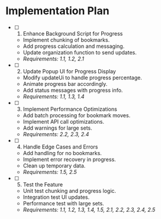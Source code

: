 
# Implementation Plan

- [ ] 1. Enhance Background Script for Progress
  - Implement chunking of bookmarks.
  - Add progress calculation and messaging.
  - Update organization function to send updates.
  - _Requirements: 1.1, 1.2, 2.1_

- [ ] 2. Update Popup UI for Progress Display
  - Modify updateUi to handle progress percentage.
  - Animate progress bar accordingly.
  - Add status messages with progress info.
  - _Requirements: 1.1, 1.3, 1.4_

- [ ] 3. Implement Performance Optimizations
  - Add batch processing for bookmark moves.
  - Implement API call optimizations.
  - Add warnings for large sets.
  - _Requirements: 2.2, 2.3, 2.4_

- [ ] 4. Handle Edge Cases and Errors
  - Add handling for no bookmarks.
  - Implement error recovery in progress.
  - Clean up temporary data.
  - _Requirements: 1.5, 2.5_

- [ ] 5. Test the Feature
  - Unit test chunking and progress logic.
  - Integration test UI updates.
  - Performance test with large sets.
  - _Requirements: 1.1, 1.2, 1.3, 1.4, 1.5, 2.1, 2.2, 2.3, 2.4, 2.5_ 
